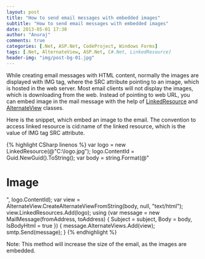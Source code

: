 ```yaml
---
layout: post
title: "How to send email messages with embedded images"
subtitle: "How to send email messages with embedded images"
date: 2013-05-01 17:30
author: "Anuraj"
comments: true
categories: [.Net, ASP.Net, CodeProject, Windows Forms]
tags: [.Net, AlternateView, ASP.Net, C#.Net, LinkedResource]
header-img: "img/post-bg-01.jpg"
---
```

While creating email messages with HTML content, normally the images are displayed with IMG tag, where the SRC attribute pointing to an image, which is hosted in the web server. Most email clients will not display the images, which is downloading from the web. Instead of pointing to web URL, you can embed image in the mail message with the help of [LinkedResource](http://msdn.microsoft.com/en-IN/library/system.net.mail.linkedresource.aspx) and [AlternateView](http://msdn.microsoft.com/en-IN/library/system.net.mail.alternateview.aspx) classes.

Here is the snippet, which embed an image to the email. The convention to access linked resource is cid:name of the linked resource, which is the value of IMG tag SRC attribute. 

{% highlight CSharp linenos %}
var logo = new LinkedResource(@"C:\logo.jpg");
logo.ContentId = Guid.NewGuid().ToString();
var body = 
    string.Format(@"<html><body>

# Image

![]()</body></html>", 
    logo.ContentId);
var view = AlternateView.CreateAlternateViewFromString(body, null, "text/html");
view.LinkedResources.Add(logo);
using (var message = new MailMessage(fromAddress, toAddress)
{
    Subject = subject,
    Body = body,
    IsBodyHtml = true
})
{
    message.AlternateViews.Add(view);
    smtp.Send(message);
}
{% endhighlight %}

Note: This method will increase the size of the email, as the images are embedded.
